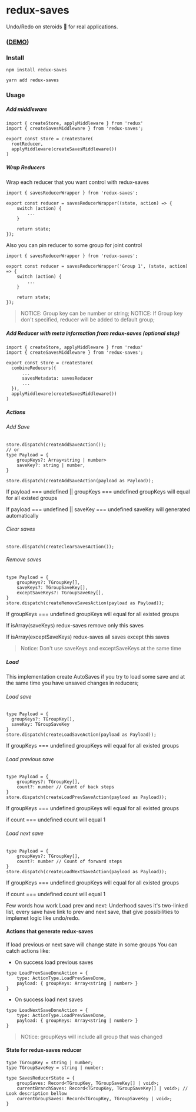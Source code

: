 # redux-saves
Undo/Redo on steroids 💊 for real applications.

### ([DEMO]())

### Install
```
npm install redux-saves
```
```
yarn add redux-saves
```

### Usage

##### Add middleware 
```
import { createStore, applyMiddleware } from 'redux'
import { createSavesMiddleware } from 'redux-saves';

export const store = createStore(
  rootReducer,
  applyMiddleware(createSavesMiddleware())
)
```

##### Wrap Reducers
Wrap each reducer that you want control with redux-saves
```
import { savesReducerWrapper } from 'redux-saves';

export const reducer = savesReducerWrapper((state, action) => {
    switch (action) {
        ...
    }

    return state;
});
```
Also you can pin reducer to some group for joint control
```
import { savesReducerWrapper } from 'redux-saves';

export const reducer = savesReducerWrapper('Group 1', (state, action) => {
    switch (action) {
        ...
    }

    return state;
});
```

> NOTICE: Group key can be number or string;
> NOTICE: If Group key don't specified, reducer will be added to default group;

##### Add Reducer with meta information from redux-saves (optional step)
```
import { createStore, applyMiddleware } from 'redux'
import { createSavesMiddleware } from 'redux-saves';

export const store = createStore(
  combineReducers({
      ...
      savesMetadata: savesReducer   
      ...
  }),
  applyMiddleware(createSavesMiddleware())
)

```

##### Actions

###### Add Save
```
store.dispatch(createAddSaveAction());
// or
type Payload = {
    groupKeys?: Array<string | number>
    saveKey?: string | number,
}

store.dispatch(createAddSaveAction(payload as Payload));
```
If payload === undefined || groupKeys === undefined
    groupKeys will equal for all existed groups

If payload === undefined || saveKey === undefined
    saveKey will generated automatically


###### Clear saves
```
store.dispatch(createClearSavesAction());
```

###### Remove saves
```
type Payload = {
    groupKeys?: TGroupKey[],
    saveKeys?: TGroupSaveKey[],
    exceptSaveKeys?: TGroupSaveKey[],
}
store.dispatch(createRemoveSavesAction(payload as Payload));
```
If groupKeys === undefined
    groupKeys will equal for all existed groups

If isArray(saveKeys)
    redux-saves remove only this saves

If isArray(exceptSaveKeys)
    redux-saves all saves except this saves

> Notice: Don't use saveKeys and exceptSaveKeys at the same time

##### Load

This implementation create AutoSaves if you try to load some save and at the same time
you have unsaved changes in reducers;

###### Load save
```
type Payload = {
  groupKeys?: TGroupKey[],
  saveKey: TGroupSaveKey
}
store.dispatch(createLoadSaveAction(payload as Payload));
```
If groupKeys === undefined
    groupKeys will equal for all existed groups
    
###### Load previous save
```
type Payload = {
    groupKeys?: TGroupKey[],
    count?: number // Count of back steps 
}
store.dispatch(createLoadPrevSaveAction(payload as Payload));
```
If groupKeys === undefined
    groupKeys will equal for all existed groups

if count === undefined
    count will equal 1
    
###### Load next save
```
type Payload = {
    groupKeys?: TGroupKey[],
    count?: number // Count of forward steps 
}
store.dispatch(createLoadNextSaveAction(payload as Payload));
```
If groupKeys === undefined
    groupKeys will equal for all existed groups

if count === undefined
    count will equal 1


Few words how work Load prev and next:
Underhood saves it's two-linked list, every save have link to prev and next save,
that give possibilities to implemet logic like undo/redo.


#### Actions that generate redux-saves
If load previous or next save will change state in some groups
You can catch actions like:

* On success load previous saves
```
type LoadPrevSaveDoneAction = {
    type: ActionType.LoadPrevSaveDone,
    payload: { groupKeys: Array<string | number> }
}
```
* On success load next saves
```
type LoadNextSaveDoneAction = {
    type: ActionType.LoadPrevSaveDone,
    payload: { groupKeys: Array<string | number> }
}
```
> NOtice: groupKeys will include all group that was changed

#### State for redux-saves reducer
```
type TGroupKey = string | number;
type TGroupSaveKey = string | number;

type SavesReducerState = {
    groupSaves: Record<TGroupKey, TGroupSaveKey[] | void>;
    currentBranchSaves: Record<TGroupKey, TGroupSaveKey[] | void>; // Look description bellow
    currentGroupSaves: Record<TGroupKey, TGroupSaveKey | void>;
}
```

